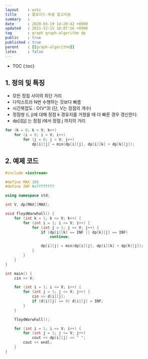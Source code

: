 ```yaml
---
layout    : wiki
title     : 플로이드-워셜 알고리즘
summary   : 
date      : 2020-03-19 14:20:42 +0900
updated   : 2021-12-15 18:07:56 +0900
tag       : graph graph-algorithm dp
public    : true
published : true
parent    : [[graph-algorithm]]
latex     : false
---
```

* TOC
{:toc}

## 1. 정의 및 특징
- 모든 정점 사이의 최단 거리
- 다익스트라 N번 수행하는 것보다 빠름
- 시간복잡도 : O(V^3) (단, V는 정점의 개수)
- 정점쌍 (i, j)에 대해 정점 k 경유지를 거쳤을 때 더 빠른 경우 갱신한다.
- dp[i][j] 는 정점 i에서 정점 j 까지의 거리

```cpp
for (k = 0; k < V; k++)
	for (i = 0; i < V; i++)
		for (j = 0; j < V; j++)
			dp[i][j] = min(dp[i][j], dp[i][k] + dp[k][j]);
```

## 2. 예제 코드
```cpp linenos
#include <iostream>

#define MAX 105
#define INF 0x7fffffff

using namespace std;

int V, dp[MAX][MAX];

void floydWarwhall() {
	for (int k = 1; k <= V; k++) {
		for (int i = 1; i <= V; i++) {
			for (int j = 1; j <= V; j++) {
				if (dp[i][k] == INF || dp[k][j] == INF)
					continue;

				dp[i][j] = min(dp[i][j], dp[i][k] + dp[k][j]);
			}
		}
	}
}

int main() {
	cin >> V;

	for (int i = 1; i <= V; i++) {
		for (int j = 1; j <= V; j++) {
			cin >> d[i][j];
			if (d[i][j] == 0) d[i][j] = INF;
		}
	}

	floydWarwhall();

	for (int i = 1; i <= V; i++) {
		for (int j = 1; j <= V; j++) 
			cout << dp[i][j] << " ";
		cout << endl;
	}
}
```
